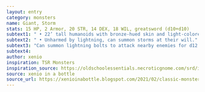 ```yaml
---
layout: entry 
category: monsters
name: Giant, Storm
stats: 15 HP, 2 Armor, 20 STR, 14 DEX, 18 WIL, greatsword (d10+d10)
subtext1: " • 22’ tall humanoids with bronze-hued skin and light-colored hair. Live in mountain peaks and deep waters."
subtext2: " • Unharmed by lightning, can summon storms at their will."
subtext3: "Can summon lightning bolts to attack nearby enemies for d12 damage."
subtext4: 
author: xenio
inspiration: TSR Monsters
inspiration_source: https://oldschoolessentials.necroticgnome.com/srd/index.php/Monster_Descriptions
source: xenio in a bottle
source_url: https://xenioinabottle.blogspot.com/2021/02/classic-monsters-for-cairnito-part-1.html
---
```

